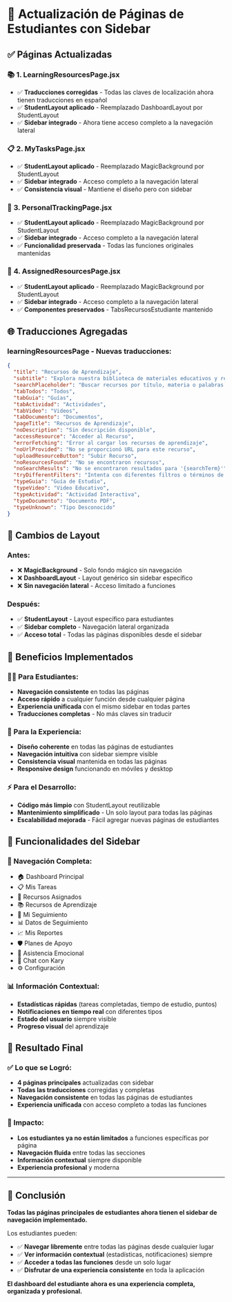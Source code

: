 # 🎯 **Actualización de Páginas de Estudiantes con Sidebar**

## ✅ **Páginas Actualizadas**

### 📚 **1. LearningResourcesPage.jsx**
- ✅ **Traducciones corregidas** - Todas las claves de localización ahora tienen traducciones en español
- ✅ **StudentLayout aplicado** - Reemplazado DashboardLayout por StudentLayout
- ✅ **Sidebar integrado** - Ahora tiene acceso completo a la navegación lateral

### 📋 **2. MyTasksPage.jsx**
- ✅ **StudentLayout aplicado** - Reemplazado MagicBackground por StudentLayout
- ✅ **Sidebar integrado** - Acceso completo a la navegación lateral
- ✅ **Consistencia visual** - Mantiene el diseño pero con sidebar

### 📝 **3. PersonalTrackingPage.jsx**
- ✅ **StudentLayout aplicado** - Reemplazado MagicBackground por StudentLayout
- ✅ **Sidebar integrado** - Acceso completo a la navegación lateral
- ✅ **Funcionalidad preservada** - Todas las funciones originales mantenidas

### 📖 **4. AssignedResourcesPage.jsx**
- ✅ **StudentLayout aplicado** - Reemplazado MagicBackground por StudentLayout
- ✅ **Sidebar integrado** - Acceso completo a la navegación lateral
- ✅ **Componentes preservados** - TabsRecursosEstudiante mantenido

## 🌐 **Traducciones Agregadas**

### **learningResourcesPage** - Nuevas traducciones:
```json
{
  "title": "Recursos de Aprendizaje",
  "subtitle": "Explora nuestra biblioteca de materiales educativos y recursos interactivos",
  "searchPlaceholder": "Buscar recursos por título, materia o palabras clave...",
  "tabTodos": "Todos",
  "tabGuia": "Guías",
  "tabActividad": "Actividades",
  "tabVideo": "Videos",
  "tabDocumento": "Documentos",
  "pageTitle": "Recursos de Aprendizaje",
  "noDescription": "Sin descripción disponible",
  "accessResource": "Acceder al Recurso",
  "errorFetching": "Error al cargar los recursos de aprendizaje",
  "noUrlProvided": "No se proporcionó URL para este recurso",
  "uploadResourceButton": "Subir Recurso",
  "noResourcesFound": "No se encontraron recursos",
  "noSearchResults": "No se encontraron resultados para '{searchTerm}'",
  "tryDifferentFilters": "Intenta con diferentes filtros o términos de búsqueda",
  "typeGuia": "Guía de Estudio",
  "typeVideo": "Video Educativo",
  "typeActividad": "Actividad Interactiva",
  "typeDocumento": "Documento PDF",
  "typeUnknown": "Tipo Desconocido"
}
```

## 🎨 **Cambios de Layout**

### **Antes:**
- ❌ **MagicBackground** - Solo fondo mágico sin navegación
- ❌ **DashboardLayout** - Layout genérico sin sidebar específico
- ❌ **Sin navegación lateral** - Acceso limitado a funciones

### **Después:**
- ✅ **StudentLayout** - Layout específico para estudiantes
- ✅ **Sidebar completo** - Navegación lateral organizada
- ✅ **Acceso total** - Todas las páginas disponibles desde el sidebar

## 🚀 **Beneficios Implementados**

### **👨‍🎓 Para Estudiantes:**
- **Navegación consistente** en todas las páginas
- **Acceso rápido** a cualquier función desde cualquier página
- **Experiencia unificada** con el mismo sidebar en todas partes
- **Traducciones completas** - No más claves sin traducir

### **🎨 Para la Experiencia:**
- **Diseño coherente** en todas las páginas de estudiantes
- **Navegación intuitiva** con sidebar siempre visible
- **Consistencia visual** mantenida en todas las páginas
- **Responsive design** funcionando en móviles y desktop

### **⚡ Para el Desarrollo:**
- **Código más limpio** con StudentLayout reutilizable
- **Mantenimiento simplificado** - Un solo layout para todas las páginas
- **Escalabilidad mejorada** - Fácil agregar nuevas páginas de estudiantes

## 📱 **Funcionalidades del Sidebar**

### **🧭 Navegación Completa:**
- 🏠 Dashboard Principal
- 📋 Mis Tareas
- 📖 Recursos Asignados
- 📚 Recursos de Aprendizaje
- 📝 Mi Seguimiento
- 📊 Datos de Seguimiento
- 📈 Mis Reportes
- 🛡️ Planes de Apoyo
- 💚 Asistencia Emocional
- 💬 Chat con Kary
- ⚙️ Configuración

### **📊 Información Contextual:**
- **Estadísticas rápidas** (tareas completadas, tiempo de estudio, puntos)
- **Notificaciones en tiempo real** con diferentes tipos
- **Estado del usuario** siempre visible
- **Progreso visual** del aprendizaje

## 🎯 **Resultado Final**

### **✅ Lo que se Logró:**
- **4 páginas principales** actualizadas con sidebar
- **Todas las traducciones** corregidas y completas
- **Navegación consistente** en todas las páginas de estudiantes
- **Experiencia unificada** con acceso completo a todas las funciones

### **🚀 Impacto:**
- **Los estudiantes ya no están limitados** a funciones específicas por página
- **Navegación fluida** entre todas las secciones
- **Información contextual** siempre disponible
- **Experiencia profesional** y moderna

---

## 🎉 **Conclusión**

**Todas las páginas principales de estudiantes ahora tienen el sidebar de navegación implementado.**

Los estudiantes pueden:
- ✅ **Navegar libremente** entre todas las páginas desde cualquier lugar
- ✅ **Ver información contextual** (estadísticas, notificaciones) siempre
- ✅ **Acceder a todas las funciones** desde un solo lugar
- ✅ **Disfrutar de una experiencia consistente** en toda la aplicación

**El dashboard del estudiante ahora es una experiencia completa, organizada y profesional.**


